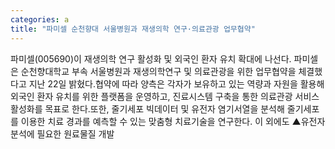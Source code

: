```yaml
---
categories: a
title: "파미셀 순천향대 서울병원과 재생의학 연구·의료관광 업무협약"
---
```

파미셀(005690)이 재생의학 연구 활성화 및 외국인 환자 유치 확대에 나선다. 파미셀은 순천향대학교 부속 서울병원과 재생의학연구 및 의료관광을 위한 업무협약을 체결했다고 지난 22일 밝혔다.협약에 따라 양측은 각자가 보유하고 있는 역량과 자원을 활용해 외국인 환자 유치를 위한 플랫폼을 운영하고, 진료시스템 구축을 통한 의료관광 서비스 활성화를 목표로 한다.또한, 줄기세포 빅데이터 및 유전자 염기서열을 분석해 줄기세포를 이용한 치료 경과를 예측할 수 있는 맞춤형 치료기술을 연구한다. 이 외에도 ▲유전자 분석에 필요한 원료물질 개발